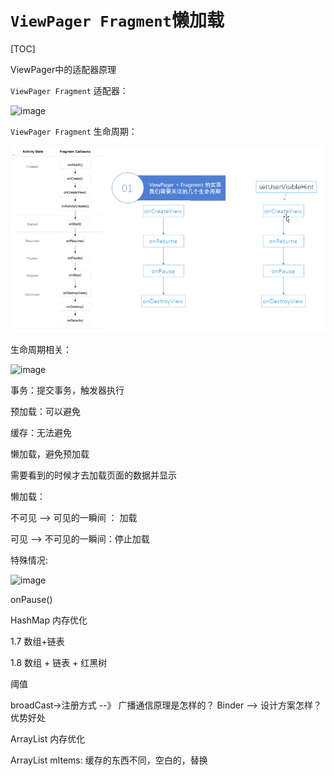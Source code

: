 



# `ViewPager Fragment`懒加载

[TOC]

ViewPager中的适配器原理

`ViewPager Fragment` 适配器：  

![image](https://github.com/tianyalu/XxtViewPagerFragment/raw/master/viewpager_fragment_adapter.png)  

`ViewPager Fragment` 生命周期：  

![image](https://github.com/tianyalu/XxtViewPagerFragment/raw/master/viewpager_fragment_lifecycle.png)  



生命周期相关：  

![image](https://github.com/tianyalu/XxtViewPagerFragment/raw/master/viewpager_fragment_cache.png)  

事务：提交事务，触发器执行

预加载：可以避免

缓存：无法避免



懒加载，避免预加载

需要看到的时候才去加载页面的数据并显示

懒加载：

不可见 --> 可见的一瞬间 ： 加载

可见 --> 不可见的一瞬间：停止加载



特殊情况:  

![image](https://github.com/tianyalu/XxtViewPagerFragment/raw/master/viewpager_fragment_special_condition.png)  

onPause()



HashMap 内存优化

1.7 数组+链表

1.8 数组 + 链表 + 红黑树

阈值



broadCast->注册方式  --》 广播通信原理是怎样的？  Binder --> 设计方案怎样？优势好处

ArrayList 内存优化

ArrayList<ItemInfo> mItems: 缓存的东西不同，空白的，替换
